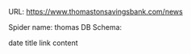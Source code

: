 URL: https://www.thomastonsavingsbank.com/news

Spider name: thomas
DB Schema:

date
title
link
content
